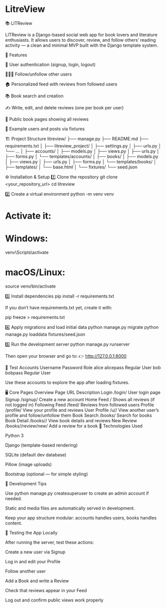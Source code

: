 # LitreView

📚 LITReview

LITReview is a Django-based social web app for book lovers and literature enthusiasts.
It allows users to discover, review, and follow others’ reading activity — a clean and minimal MVP built with the Django template system.

🚀 Features

🔐 User authentication (signup, login, logout)

🧑‍🤝‍🧑 Follow/unfollow other users

🏠 Personalized feed with reviews from followed users

📚 Book search and creation

✍️ Write, edit, and delete reviews (one per book per user)

📖 Public book pages showing all reviews

🧩 Example users and posts via fixtures

🏗️ Project Structure
litreview/
├── manage.py
├── README.md
├── requirements.txt
│
├── litreview_project/
│   ├── settings.py
│   ├── urls.py
│   └── ...
│
├── accounts/
│   ├── models.py
│   ├── views.py
│   ├── urls.py
│   ├── forms.py
│   └── templates/accounts/
│
├── books/
│   ├── models.py
│   ├── views.py
│   ├── urls.py
│   ├── forms.py
│   └── templates/books/
│
├── templates/
│   └── base.html
│
└── fixtures/
    └── seed.json

⚙️ Installation & Setup
1️⃣ Clone the repository
git clone <your_repository_url>
cd litreview

2️⃣ Create a virtual environment
python -m venv venv
# Activate it:
# Windows:
venv\Scripts\activate
# macOS/Linux:
source venv/bin/activate

3️⃣ Install dependencies
pip install -r requirements.txt


If you don’t have requirements.txt yet, create it with:

pip freeze > requirements.txt

4️⃣ Apply migrations and load initial data
python manage.py migrate
python manage.py loaddata fixtures/seed.json

5️⃣ Run the development server
python manage.py runserver


Then open your browser and go to:
👉 http://127.0.0.1:8000

👤 Test Accounts
Username	Password	Role
alice	alicepass	Regular User
bob	bobpass	Regular User

Use these accounts to explore the app after loading fixtures.

🖥️ Core Pages Overview
Page	URL	Description
Login	/login/	User login page
Signup	/signup/	Create a new account
Home Feed	/	Shows all reviews (if not logged in)
Following Feed	/feed/	Reviews from followed users
Profile	/profile/	View your profile and reviews
User Profile	/u/<username>/	View another user’s profile and follow/unfollow them
Book Search	/books/	Search for books
Book Detail	/books/<id>/	View book details and reviews
New Review	/books/<id>/review/new/	Add a review for a book
🧩 Technologies Used

Python 3

Django (template-based rendering)

SQLite (default dev database)

Pillow (image uploads)

Bootstrap (optional — for simple styling)

🧰 Development Tips

Use python manage.py createsuperuser to create an admin account if needed.

Static and media files are automatically served in development.

Keep your app structure modular: accounts handles users, books handles content.

🧪 Testing the App Locally

After running the server, test these actions:

Create a new user via Signup

Log in and edit your Profile

Follow another user

Add a Book and write a Review

Check that reviews appear in your Feed

Log out and confirm public views work properly
